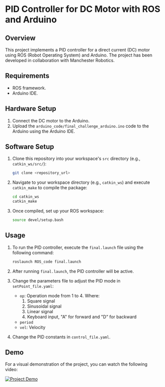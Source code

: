 # PID Controller for DC Motor with ROS and Arduino

## Overview

This project implements a PID controller for a direct current (DC) motor using ROS (Robot Operating System) and Arduino. The project has been developed in collaboration with Manchester Robotics.

## Requirements

- ROS framework.
- Arduino IDE.

## Hardware Setup

1. Connect the DC motor to the Arduino.
2. Upload the ```arduino_code/final_challenge_arduino.ino``` code to the Arduino using the Arduino IDE.

## Software Setup

1. Clone this repository into your workspace's `src` directory (e.g., `catkin_ws/src/`):
    ```bash
    git clone <repository_url>
    ```

2. Navigate to your workspace directory (e.g., `catkin_ws`) and execute `catkin_make` to compile the package:
    ```bash
    cd catkin_ws
    catkin_make
    ```

3. Once compiled, set up your ROS workspace:
    ```bash
    source devel/setup.bash
    ```

## Usage

1. To run the PID controller, execute the `final.launch` file using the following command:
    ```bash
    roslaunch ROS_code final.launch
    ```

2. After running `final.launch`, the PID controller will be active.

3. Change the parameters file to adjust the PID mode in `setPoint_file.yaml`:
    - `op`: Operation mode from 1 to 4. Where:
        1. Square signal
        2. Sinusoidal signal
        3. Linear signal
        4. Keyboard input, "A" for forward and "D" for backward
    - `period`
    - `vel`: Velocity

4. Change the PID constants in `control_file.yaml`.

## Demo

For a visual demonstration of the project, you can watch the following video:

[![Project Demo](http://img.youtube.com/vi/BHTzVF8sD1Q/0.jpg)](https://www.youtube.com/watch?v=BHTzVF8sD1Q)
